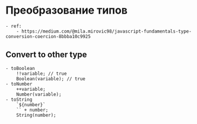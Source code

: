 # Преобразование типов
	- ref:
		- https://medium.com/@mila.mirovic98/javascript-fundamentals-type-conversion-coercion-8bbba10c9925

## Convert to other type
    - toBoolean
        !!variable; // true
        Boolean(variable); // true
    - toNumber
        ++variable;
        Number(variable);
    - toString
		`${number}`
        `` + number;
        String(number);



